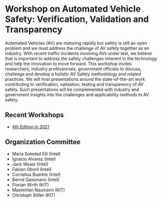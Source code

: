 # Workshop on Automated Vehicle Safety: Verification, Validation and Transparency

Automated Vehicles (AV) are maturing rapidly but safety is still an open problem and we must address the challenge of AV safety together as an industry. With recent traffic incidents involving AVs under test, we believe that is important to address the safety challenges inherent in the technology and help the innovation to move forward. This workshop invites researchers, industry professionals, government officials to discuss, challenge and develop a holistic AV Safety methodology and related practices. We will host presentations around the state-of-the-art work contributing to verification, validation, testing and transparency of AV safety. Such presentations will be complemented with industry and government insights into the challenges and applicability methods to AV safety. 

## Recent Workshops
- [4th Edition in 2021](workshop_2021.md)

## Organization Committee
- Maria Soledad Elli (Intel)
- Ignacio Alvarez (Intel)
- Jack Weast (Intel)
- Fabian Oboril (Intel)
- Cornelius Buerkle (Intel)
- Bernd Gassmann (Intel)
- Florian Wirth (KIT)
- Maximilian Naumann (KIT)
- Christoph Stiller (KIT)
